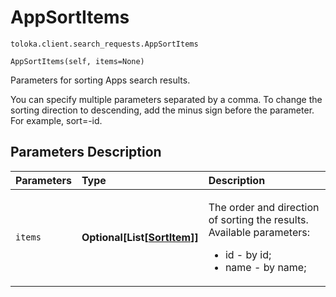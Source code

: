 # AppSortItems
`toloka.client.search_requests.AppSortItems`

```
AppSortItems(self, items=None)
```

Parameters for sorting Apps search results.


You can specify multiple parameters separated by a comma. To change the sorting direction to descending, add the
minus sign before the parameter. For example, sort=-id.

## Parameters Description

| Parameters | Type | Description |
| :----------| :----| :-----------|
`items`|**Optional\[List\[[SortItem](toloka.client.search_requests.AppSortItems.SortItem.md)\]\]**|<p>The order and direction of sorting the results. Available parameters:<ul><li>id - by id;</li><li>name - by name;</li></ul></p>
